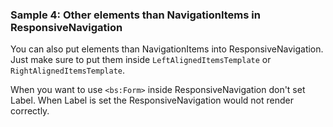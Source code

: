 ### Sample 4: Other elements than NavigationItems in ResponsiveNavigation

You can also put elements than NavigationItems into ResponsiveNavigation.
Just make sure to put them inside  `LeftAlignedItemsTemplate` or `RightAlignedItemsTemplate`.

When you want to use `<bs:Form>` inside ResponsiveNavigation don't set Label. When Label is set the ResponsiveNavigation would not render correctly.